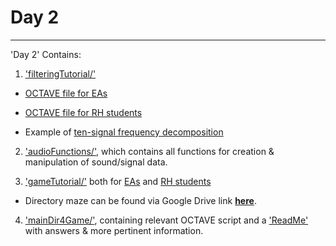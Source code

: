 # Day 2
--------------------------------------------------------------

'Day 2' Contains:
1. ['filteringTutorial/'](https://github.com/jasontsmith2718/RiseHigh_Fall2019/tree/master/Day%202/OCTAVE/filteringTutorial)

  * [OCTAVE file for EAs](https://github.com/jasontsmith2718/RiseHigh_Fall2019/blob/master/Day%202/OCTAVE/filteringTutorial/filteringTutorialEA.m)

  * [OCTAVE file for RH students](https://github.com/jasontsmith2718/RiseHigh_Fall2019/blob/master/Day%202/OCTAVE/filteringTutorial/filteringTutorialRH.m)
  
  * Example of [ten-signal frequency decomposition](https://github.com/jasontsmith2718/RiseHigh_Fall2019/blob/master/Day%202/OCTAVE/filteringTutorial/extremeCase_tenSignals.m)

2. ['audioFunctions/'](https://github.com/jasontsmith2718/RiseHigh_Fall2019/tree/master/Day%202/OCTAVE/audioFunctions), which contains all functions for creation & manipulation of sound/signal data.
  
3. ['gameTutorial/'](https://github.com/jasontsmith2718/RiseHigh_Fall2019/tree/master/Day%202/OCTAVE/gameTutorial) both for [EAs](https://github.com/jasontsmith2718/RiseHigh_Fall2019/tree/master/Day%202/OCTAVE/gameTutorial/forEAs) and [RH students](https://github.com/jasontsmith2718/RiseHigh_Fall2019/tree/master/Day%202/OCTAVE/gameTutorial/forStudents)
  * Directory maze can be found via Google Drive link [__here__](https://drive.google.com/open?id=16E3JtRN4YkPm_cKRCdURoM5x6edWwnkx).

4. ['mainDir4Game/'](https://github.com/jasontsmith2718/RiseHigh_Fall2019/tree/master/Day%202/OCTAVE/mainDir4Game), containing relevant OCTAVE script and a ['ReadMe'](https://github.com/jasontsmith2718/RiseHigh_Fall2019/tree/master/Day%202/OCTAVE/mainDir4Game/otherFiles_4EAs) with answers & more pertinent information.
